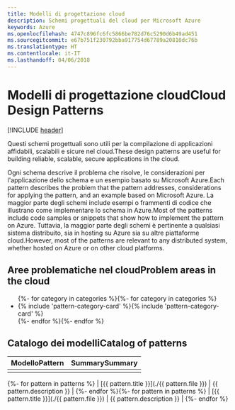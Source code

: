 ```yaml
---
title: Modelli di progettazione cloud
description: Schemi progettuali del cloud per Microsoft Azure
keywords: Azure
ms.openlocfilehash: 4747c896fc6fc5866be782d76c5290d6b49ad451
ms.sourcegitcommit: e67b751f230792bba917754d67789a20810dc76b
ms.translationtype: HT
ms.contentlocale: it-IT
ms.lasthandoff: 04/06/2018
---
```

# <a name="cloud-design-patterns"></a><span data-ttu-id="b2da4-104">Modelli di progettazione cloud</span><span class="sxs-lookup"><span data-stu-id="b2da4-104">Cloud Design Patterns</span></span>

[!INCLUDE [header](../../_includes/header.md)]

<span data-ttu-id="b2da4-105">Questi schemi progettuali sono utili per la compilazione di applicazioni affidabili, scalabili e sicure nel cloud.</span><span class="sxs-lookup"><span data-stu-id="b2da4-105">These design patterns are useful for building reliable, scalable, secure applications in the cloud.</span></span>

<span data-ttu-id="b2da4-106">Ogni schema descrive il problema che risolve, le considerazioni per l'applicazione dello schema e un esempio basato su Microsoft Azure.</span><span class="sxs-lookup"><span data-stu-id="b2da4-106">Each pattern describes the problem that the pattern addresses, considerations for applying the pattern, and an example based on Microsoft Azure.</span></span> <span data-ttu-id="b2da4-107">La maggior parte degli schemi include esempi o frammenti di codice che illustrano come implementare lo schema in Azure.</span><span class="sxs-lookup"><span data-stu-id="b2da4-107">Most of the patterns include code samples or snippets that show how to implement the pattern on Azure.</span></span> <span data-ttu-id="b2da4-108">Tuttavia, la maggior parte degli schemi è pertinente a qualsiasi sistema distribuito, sia in hosting su Azure sia su altre piattaforme cloud.</span><span class="sxs-lookup"><span data-stu-id="b2da4-108">However, most of the patterns are relevant to any distributed system, whether hosted on Azure or on other cloud platforms.</span></span>

## <a name="problem-areas-in-the-cloud"></a><span data-ttu-id="b2da4-109">Aree problematiche nel cloud</span><span class="sxs-lookup"><span data-stu-id="b2da4-109">Problem areas in the cloud</span></span>

<ul id="categories" class="panel">
<span data-ttu-id="b2da4-110">{%- for category in categories %}</span><span class="sxs-lookup"><span data-stu-id="b2da4-110">{%- for category in categories %}</span></span>
    <li>
    <span data-ttu-id="b2da4-111">{% include 'pattern-category-card' %}</span><span class="sxs-lookup"><span data-stu-id="b2da4-111">{% include 'pattern-category-card' %}</span></span>
    </li>
<span data-ttu-id="b2da4-112">{%- endfor %}</span><span class="sxs-lookup"><span data-stu-id="b2da4-112">{%- endfor %}</span></span>
</ul>

## <a name="catalog-of-patterns"></a><span data-ttu-id="b2da4-113">Catalogo dei modelli</span><span class="sxs-lookup"><span data-stu-id="b2da4-113">Catalog of patterns</span></span>

| <span data-ttu-id="b2da4-114">Modello</span><span class="sxs-lookup"><span data-stu-id="b2da4-114">Pattern</span></span> | <span data-ttu-id="b2da4-115">Summary</span><span class="sxs-lookup"><span data-stu-id="b2da4-115">Summary</span></span> |
|---------|---------|
|         |         |

<span data-ttu-id="b2da4-116">{%- for pattern in patterns %} | [{{ pattern.title }}](./{{ pattern.file }}) | {{ pattern.description }} | {%- endfor %}</span><span class="sxs-lookup"><span data-stu-id="b2da4-116">{%- for pattern in patterns %} | [{{ pattern.title }}](./{{ pattern.file }}) | {{ pattern.description }} | {%- endfor %}</span></span>
